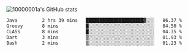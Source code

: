 ![10000001a's GitHub stats](https://github-readme-stats.vercel.app/api?username=10000001a&show_icons=true&theme=onedark&count_private=true)

<!-- [![Top Langs](https://github-readme-stats.vercel.app/api/top-langs/?username=10000001a&layout=compact&theme=onedark&langs_count=5)](https://github.com/anuraghazra/github-readme-stats) -->
<!--
**10000001a/10000001a** is a ✨ _special_ ✨ repository because its `README.md` (this file) appears on your GitHub profile.

Here are some ideas to get you started:

- 🔭 I’m currently working on ...
- 🌱 I’m currently learning ...
- 👯 I’m looking to collaborate on ...
- 🤔 I’m looking for help with ...
- 💬 Ask me about ...
- 📫 How to reach me: ...
- 😄 Pronouns: ...
- ⚡ Fun fact: ...
-->

<!--START_SECTION:waka-->

```txt
Java         2 hrs 39 mins   █████████████████████▓░░░   86.37 %
Groovy       8 mins          █░░░░░░░░░░░░░░░░░░░░░░░░   04.50 %
CLASS        8 mins          █░░░░░░░░░░░░░░░░░░░░░░░░   04.35 %
Dart         3 mins          ▒░░░░░░░░░░░░░░░░░░░░░░░░   01.93 %
Bash         2 mins          ▒░░░░░░░░░░░░░░░░░░░░░░░░   01.23 %
```

<!--END_SECTION:waka-->
